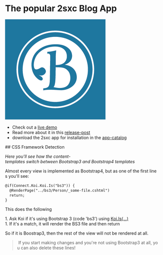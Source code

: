 # The popular 2sxc Blog App

![2sxc blog logo](app-icon.png)

* Check out a [live demo](http://2sxc.org/en/blog)
* Read more about it in this [release-post](http://2sxc.org/en/blog/post/may-the-4th-be-with-you-again-presenting-the-dnn-blog-app)
* download the 2sxc app for installation in the [app-catalog](http://2sxc.org/en/apps/app/dnn-blog-app-for-dnn-dotnetnuke)

## CSS Framework Detection

_Here you'll see how the content-templates switch between Bootstrap3 and Bootstrap4 templates_

Almost every view is implemented as Bootstrap4, but as one of the first lines you'll see:

```
@if(Connect.Koi.Koi.Is("bs3")) {
  @RenderPage("../bs3/Person/_some-file.cshtml")
  return;
}
```

This does the following

1. Ask Koi if it's using Bootstrap 3 (code 'bs3') using [Koi.Is(...)](https://connect-koi.net/components)
1. If it's a match, it will render the BS3 file and then return

So if it is Boostrap3, then the rest of the view will not be rendered at all. 

> If you start making changes and you're not using Bootstrap3 at all, you can also delete these lines!